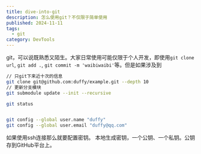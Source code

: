 ```yaml
---
title: dive-into-git
description: 怎么使用git？不仅限于简单使用
published: 2024-11-11
tags:
  - git
category: DevTools
---
```

git，可以说既熟悉又陌生。大家日常使用可能仅限于个人开发，即使用`git clone url`, `git add .`, `git commit -m 'waibiwaibi'`等。但是如果涉及到 




```bash
// 只git下来近十次的信息
git clone git@github.com:duffy/example.git --depth 10
// 更新分支模块
git submodule update --init --recursive

git status


git config --global user.name "duffy"
git config --global user.email "duffy@qq.com"
```

如果使用ssh连接那么就要配置密钥。
本地生成密钥，一个公钥、一个私钥。公钥存到GitHub平台上。

